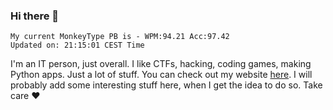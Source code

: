 ### Hi there 👋
<!-- PB START -->
```
My current MonkeyType PB is - WPM:94.21 Acc:97.42
Updated on: 21:15:01 CEST Time
```
<!-- PB END -->
I'm an IT person, just overall. I like CTFs, hacking, coding games, making Python apps. Just a lot of stuff.
You can check out my website [here](https://skill3472.github.io/).
I will probably add some interesting stuff here, when I get the idea to do so. Take care ❤️
